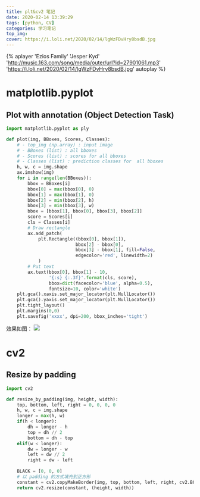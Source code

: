 ```yaml
---
title: plt&cv2 笔记
date: 2020-02-14 13:39:29
tags: [python, CV]
categories: 学习笔记
top_img:
cover: https://i.loli.net/2020/02/14/lgWzFDvHry8bsdB.jpg
---
```


{% aplayer 'Ezios Family' 'Jesper Kyd' 'http://music.163.com/song/media/outer/url?id=27901061.mp3' 'https://i.loli.net/2020/02/14/lgWzFDvHry8bsdB.jpg' autoplay %}

# matplotlib.pyplot 
## Plot with annotation (Object Detection Task)
```python
import matplotlib.pyplot as ply

def plot(img, BBoxes, Scores, Classes):
	# - top_img (np.array) : input image
	# - BBoxes (list) : all bboxes
	# - Scores (list) : scores for all bboxes
	# - Classes (list) : prediction classes for  all bboxes
	h, w, c = img.shape
	ax.imshow(img)
	for i in range(len(BBoxes)):
		bbox = BBoxes[i]
		bbox[0] = max(bbox[0], 0)
		bbox[1] = max(bbox[1], 0)
		bbox[2] = min(bbox[2], h)
		bbox[3] = min(bbox[3], w)
		bbox = [bbox[1], bbox[0], bbox[3], bbox[2]]
		score = Scores[i]
		cls = Classes[i]
		# Draw rectangle
		ax.add_patch(
			plt.Rectangle((bbox[0], bbox[1]),
						  bbox[2] - bbox[0],
						  bbox[3] - bbox[1], fill=False,
						  edgecolor='red', linewidth=2)
			)
		# Put text
		ax.text(bbox[0], bbox[1] - 10,
				'{:s} {:.3f}'.format(cls, score),
				bbox=dict(facecolor='blue', alpha=0.5),
				fontsize=10, color='white')
	plt.gca().xaxis.set_major_locator(plt.NullLocator())  
	plt.gca().yaxis.set_major_locator(plt.NullLocator())  
	plt.tight_layout()
	plt.margins(0,0)
	plt.savefig('xxxx', dpi=200, bbox_inches='tight')
```
效果如图：
![](https://i.loli.net/2020/02/14/6blPkigdvajserD.png)

# cv2
## Resize by padding
```python
import cv2

def resize_by_padding(img, height, width):
    top, bottom, left, right = 0, 0, 0, 0
    h, w, c = img.shape
    longer = max(h, w)
    if(h < longer):
        dh = longer - h
        top = dh // 2
        bottom = dh - top
    elif(w < longer):
        dw = longer - w
        left = dw // 2     
        right = dw - left
    
    BLACK = [0, 0, 0]
    # 以 padding 的方式填充到正方形
    constant = cv2.copyMakeBorder(img, top, bottom, left, right, cv2.BORDER_CONSTANT, value=BLACK)
    return cv2.resize(constant, (height, width))
```